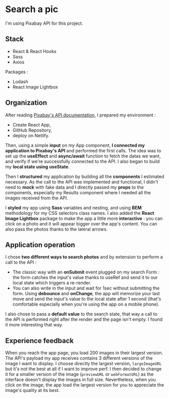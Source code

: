 # Search a pic 

I'm using Pixabay API for this project.

## Stack

- React & React Hooks
- Sass
- Axios

Packages : 
- Lodash
- React Image Lightbox

## Organization

After reading [Pixabay's API documentation](https://pixabay.com/api/docs/), I prepared my environment : 
- Create React App, 
- GitHub Repository, 
- deploy on Netlify.


Then, using a simple **input** on my App component, **I connected my application to Pixabay's API** and performed the first calls. The idea was to set up the **useEffect** and **async/await** function to fetch the datas we want, and verify if we're successfully connected to the API. I also began to build my **local state using useState**.


Then I **structured** my application by building all the **components** I estimated necessary. As the call to the API was implemented and functional, I didn't need to **mock** with fake data and I directly passed my **props** to the components, especially my Results component where I needed all the images received from the API. 


I **styled** my app using **Sass** variables and nesting, and using **BEM** methodology for my CSS selectors class names. I also added the **React Image Lightbox** package to make the app a little more **interactive** : you can click on a photo and it will appear bigger over the app's content. You can also pass the photos thanks to the lateral arrows. 

## Application operation

I chose **two different ways to search photos** and by extension to perform a call to the API : 
- The classic way with an **onSubmit** event plugged on my search Form : the form catches the input's value thanks to useRef and send it to our local state which triggers a re-render. 
- You can also write in the input and wait for 1sec without submitting the form. Using **debounce** and **onChange**, the app will memorize your last move and send the input's value to the local state after 1 second (that's comfortable especially when you're using the app on a mobile phone).

I also chose to pass a **default value** to the search state, that way a call to the API is performed right after the render and the page isn't empty. I found it more interesting that way.

## Experience feedback

When you reach the app page, you load 200 images in their largest version. The API's payload my app receives contains 3 different versions of the image I want to display. I choose directly the largest version, `largeImageURL` but it's not the best at all if I want to improve perf. I then decided to change it for a smaller version of the image (`previewURL` or `webFormatURL`) as the interface doesn't display the images in full size. Nevertheless, when you click on the image, the app load the largest version for you to appreciate the image's quality at its best. 
